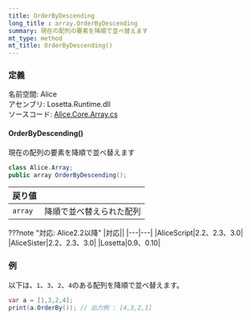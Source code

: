 ```yaml
---
title: OrderByDescending
long_title : array.OrderByDescending
summary: 現在の配列の要素を降順で並べ替えます
mt_type: method
mt_title: OrderByDescending()
---
```


### 定義
名前空間: Alice<br/>
アセンブリ: Losetta.Runtime.dll<br/>
ソースコード: [Alice.Core.Array.cs](https://github.com/WSOFT-Project/Losetta/blob/master/Losetta.Runtime/Core/Extension/Alice.Core.Array.cs)

#### OrderByDescending()

現在の配列の要素を降順で並べ替えます

```cs title="AliceScript"
class Alice.Array;
public array OrderByDescending();
```

|戻り値| |
|-|-|
|`array`|降順で並べ替えられた配列|

???note "対応: Alice2.2以降"
    |対応||
    |---|---|
    |AliceScript|2.2、2.3、3.0|
    |AliceSister|2.2、2.3、3.0|
    |Losetta|0.9、0.10|

### 例
以下は、`1`、`3`、`2`、`4`のある配列を降順で並べ替えます。

```cs title="AliceScript"
var a = [1,3,2,4];
print(a.OrderBy()); // 出力例 : [4,3,2,1]
```
